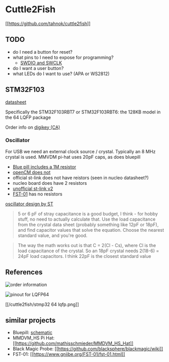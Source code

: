 # Cuttle2Fish

[[https://github.com/tahnok/cuttle2fish]]

## TODO

 - do I need a button for reset?
 - what pins to I need to expose for programming?
   - [SWDIO and SWCLK](https://madnessinthedarkness.transsys.com/blog:2017:0122_black_magic_probe_bmp_on_st-link_v2_clones)
 - do I want a user button?
 - what LEDs do I want to use? (APA or WS2812)


## STM32F103

[datasheet](https://www.st.com/resource/en/datasheet/stm32f103c8.pdf)

Specifically the STM32F103RBT7 or STM32F103RBT6: the 128KB model in the 64 LQFP package

Order info on [digikey (CA)](https://www.digikey.ca/product-detail/en/stmicroelectronics/STM32F103RBT7/497-11526-ND/2035337)

### Oscillator

For USB we need an external clock source / crystal. Typically an 8 MHz crystal is used. MMVDM pi-hat uses 20pF caps, as does bluepill

 - [Blue pill includes a 1M resistor](https://wiki.stm32duino.com/images/c/c1/Vcc-gnd.com-STM32F103C8-schematic.pdf)
 - [openCM does not](http://support.robotis.com/en/baggage_files/opencm/opencm904_rev_10_final_schematic.pdf)
 - official st-link does not have reistors (seen in nucleo datasheet?)
 - nucleo board does have 2 resistors
 - [unofficial st-link v2](http://www.micromouseonline.com/wp/wp-content/uploads/2014/01/mini-st-link-v2.png)
 - [FST-01](https://www.gniibe.org/images/FST-01/Fst-01-schematic.png) has no resistors

[oscillator design by ST](https://www.st.com/content/ccc/resource/technical/document/application_note/c6/eb/5e/11/e3/69/43/eb/CD00221665.pdf/files/CD00221665.pdf/jcr:content/translations/en.CD00221665.pdf)

> 5 or 6 pF of stray capacitance is a good budget, I think - for hobby stuff, no need to actually calculate that. Use the load capacitance from the crystal data sheet (probably something like 12pF or 18pF), and find capacitor values that solve the equation. Choose the nearest standard value, and you're good.

> The way the math works out is that C = 2(Cl - Cs), where Cl is the load capacitance of the crystal. So an 18pF crystal needs 2(18-6) = 24pF load capacitors. I think 22pF is the closest standard value

## References

![order information](https://i.imgur.com/LTHdG1Q.png)

![pinout for LQFP64](https://i.imgur.com/edXdVsk.png)

[[/cuttle2fish/stmp32 64 lqfp.png]]

## similar projects

 - Bluepill: [schematic](https://wiki.stm32duino.com/images/c/c1/Vcc-gnd.com-STM32F103C8-schematic.pdf)
 - MMDVM_HS Pi Hat: [[https://github.com/mathisschmieder/MMDVM_HS_Hat]]
 - Black Magic Probe: [[https://github.com/blacksphere/blackmagic/wiki]]
 - FST-01: [[https://www.gniibe.org/FST-01/fst-01.html]]

